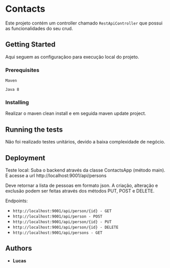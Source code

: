 # Contacts

Este projeto contém um controller chamado `RestApiController` que possui as funcionalidades do seu crud.

## Getting Started

Aqui seguem as configuraçãoo para execução local do projeto.

### Prerequisites

``Maven``

``Java 8``

### Installing

Realizar o maven clean install e em seguida maven update project.

## Running the tests

Não foi realizado testes unitários, devido a baixa complexidade de negócio.


## Deployment

Teste local:
Suba o backend através da classe ContactsApp (método main).
E acesse a url http://localhost:9001/api/persons

Deve retornar a lista de pessoas em formato json.
A criação, alteração e exclusão podem ser feitas através dos métodos PUT, POST e DELETE.

Endpoints:

* ``http://localhost:9001/api/person/{id} - GET``
* ``http://localhost:9001/api/person - POST``
* ``http://localhost:9001/api/person/{id} - PUT`` 
* ``http://localhost:9001/api/person/{id} - DELETE``
* ``http://localhost:9001/api/persons - GET``
 

## Authors

* **Lucas**

